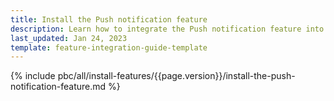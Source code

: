 ```yaml
---
title: Install the Push notification feature
description: Learn how to integrate the Push notification feature into your project
last_updated: Jan 24, 2023
template: feature-integration-guide-template
---
```


{% include pbc/all/install-features/{{page.version}}/install-the-push-notification-feature.md %} <!-- To edit, see /_includes/pbc/all/install-features/202304.0/install-the-push-notification-feature.md -->